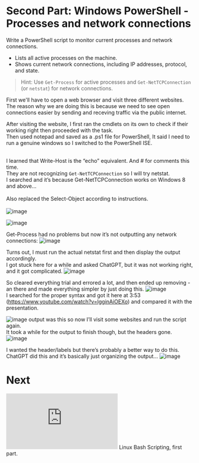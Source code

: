 # Second Part: Windows PowerShell - Processes and network connections

Write a PowerShell script to monitor current processes and network connections.
   - Lists all active processes on the machine.
   - Shows current network connections, including IP addresses, protocol, and state.

> Hint: Use `Get-Process` for active processes and `Get-NetTCPConnection` (or `netstat`) for network connections.<br>


First we'll have to open a web browser and visit three different websites. <br>
The reason why we are doing this is because we need to see open connections easier by sending and receving traffic via the public internet.

After visiting the website, I first ran the cmdlets on its own to check if their working right then proceeded with the task. <br>
Then used notepad and saved as a .ps1 file for PowerShell, It said I need to run a genuine windows so I switched to the PowerShell ISE. <br><br>

I learned that Write-Host is the “echo” equivalent. And # for comments this time. <br>
They are not recognizing `Get-NetTCPConnection` so I will try netstat. <br>
I searched and it’s because Get-NetTCPConnection works on Windows 8 and above…<br><br>
Also replaced the Select-Object according to instructions.  <br><br>
![image](https://github.com/user-attachments/assets/6186278d-86d4-4c80-8a49-08e14f623ec1)

![image](https://github.com/user-attachments/assets/2b75b308-de1a-45c6-aa1e-a2b4f0867e42)

Get-Process had no problems but now it’s not outputting any network connections:
![image](https://github.com/user-attachments/assets/766d9a6a-b47e-468c-8d9a-5532eb87093f)

Turns out, I must run the actual netstat first and then display the output accordingly. <br>
I got stuck here for a while and asked ChatGPT, but it was not working right, and it got complicated.
![image](https://github.com/user-attachments/assets/308d7aa4-6066-4e0c-878f-8979ea32aa0f)

So cleared everything trial and errored a lot, and then ended up removing -an there and made everything simpler by just doing this. 
![image](https://github.com/user-attachments/assets/744ade4f-347a-492b-a109-d3e20b19b92a) <br>
I searched for the proper syntax and got it here at 3:53 (https://www.youtube.com/watch?v=lgginAiOEXo) and compared it with the presentation.<br>

![image](https://github.com/user-attachments/assets/ce507031-a15a-45ad-9122-aa46736c8a50)
output was this so now I’ll visit some websites and run the script again. <br>
It took a while for the output to finish though, but the headers gone.
![image](https://github.com/user-attachments/assets/08aec384-8634-4ecc-9dee-386b12a3a470)

I wanted the header/labels but there’s probably a better way to do this.  <br>
ChatGPT did this and it’s basically just organizing the output…
![image](https://github.com/user-attachments/assets/cc4434ec-5dde-4315-b817-8312370fb2f2)

# Next
![Third Part](https://github.com/cherryot02/Scripting-with-Batch-PowerShell-Bash/blob/main/Third%20Part.md) Linux Bash Scripting, first part.




